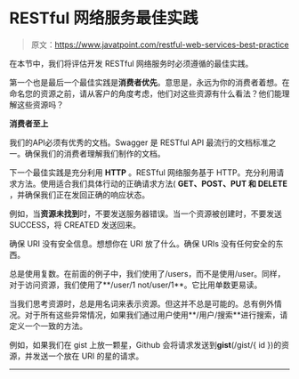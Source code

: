 # RESTful 网络服务最佳实践

> 原文：<https://www.javatpoint.com/restful-web-services-best-practice>

在本节中，我们将评估开发 RESTful 网络服务时必须遵循的最佳实践。

第一个也是最后一个最佳实践是**消费者优先**。意思是，永远为你的消费者着想。在命名您的资源之前，请从客户的角度考虑，他们对这些资源有什么看法？他们能理解这些资源吗？

**消费者至上**

我们的API必须有优秀的文档。Swagger 是 RESTful API 最流行的文档标准之一。确保我们的消费者理解我们制作的文档。

下一个最佳实践是充分利用 **HTTP** 。RESTful 网络服务基于 HTTP。充分利用请求方法。使用适合我们具体行动的正确请求方法( **GET、POST、PUT 和 DELETE** ，并确保我们正在发回正确的响应状态。

例如，当**资源未找到**时，不要发送服务器错误。当一个资源被创建时，不要发送 SUCCESS，将 CREATED 发送回来。

确保 URI 没有安全信息。想想你在 URI 放了什么。确保 URIs 没有任何安全的东西。

总是使用复数。在前面的例子中，我们使用了/users，而不是使用/user。同样，对于访问资源，我们使用了**/user/1 not/user/1**。它比用单数更易读。

当我们思考资源时，总是用名词来表示资源。但这并不总是可能的。总有例外情况。对于所有这些异常情况，如果我们通过用户使用**/用户/搜索**进行搜索，请定义一个一致的方法。

例如，如果我们在 gist 上放一颗星，Github 会将请求发送到**gist**(/gist/{ id })的资源，并发送一个放在 URI 的星的请求。

* * *